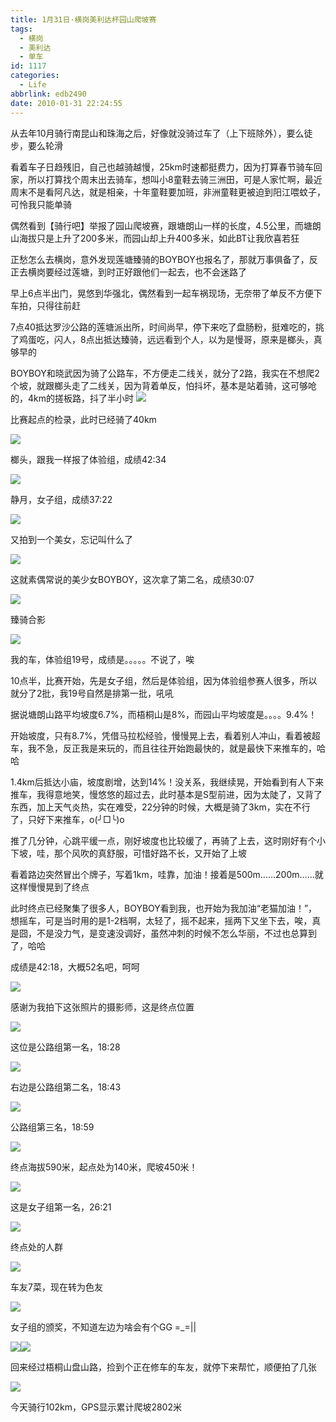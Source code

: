 ```yaml
---
title: 1月31日·横岗美利达杯园山爬坡赛
tags:
  - 横岗
  - 美利达
  - 单车
id: 1117
categories:
  - Life
abbrlink: edb2490
date: 2010-01-31 22:24:55
---
```

从去年10月骑行南昆山和珠海之后，好像就没骑过车了（上下班除外），要么徒步，要么轮滑

看着车子日趋残旧，自己也越骑越慢，25km时速都挺费力，因为打算春节骑车回家，所以打算找个周末出去骑车，想叫小8童鞋去骑三洲田，可是人家忙啊，最近周末不是看阿凡达，就是相亲，十年童鞋要加班，非洲童鞋更被迫到阳江喂蚊子，可怜我只能单骑

偶然看到【骑行吧】举报了园山爬坡赛，跟塘朗山一样的长度，4.5公里，而塘朗山海拔只是上升了200多米，而园山却上升400多米，如此BT让我欣喜若狂

正愁怎么去横岗，意外发现莲塘臻骑的BOYBOY也报名了，那就万事俱备了，反正去横岗要经过莲塘，到时正好跟他们一起去，也不会迷路了

早上6点半出门，晃悠到华强北，偶然看到一起车祸现场，无奈带了单反不方便下车拍，只得往前赶

7点40抵达罗沙公路的莲塘派出所，时间尚早，停下来吃了盘肠粉，挺难吃的，挑了鸡蛋吃，闪人，8点出抵达臻骑，远远看到个人，以为是慢哥，原来是榔头，真够早的

BOYBOY和晓武因为骑了公路车，不方便走二线关，就分了2路，我实在不想爬2个坡，就跟榔头走了二线关，因为背着单反，怕抖坏，基本是站着骑，这可够呛的，4km的搓板路，抖了半小时
![](/images/2010/01/31_201002072008492882_6950.jpg)
<!--more-->
比赛起点的检录，此时已经骑了40km

![](/images/2010/01/31_201002071929491025_6951.jpg)

榔头，跟我一样报了体验组，成绩42:34

![](/images/2010/01/31_201002071930503455_6952.jpg)

静月，女子组，成绩37:22

![](/images/2010/01/31_201002071932227843_6953.jpg)

又拍到一个美女，忘记叫什么了

![](/images/2010/01/31_201002071941113743_6954.jpg)

这就素偶常说的美少女BOYBOY，这次拿了第二名，成绩30:07

![](/images/2010/01/31_201002071942094428_6955.jpg)

臻骑合影

![](/images/2010/01/31_201002071942454218_6956.jpg)

我的车，体验组19号，成绩是。。。。。不说了，唉

10点半，比赛开始，先是女子组，然后是体验组，因为体验组参赛人很多，所以就分了2批，我19号自然是排第一批，吼吼

据说塘朗山路平均坡度6.7%，而梧桐山是8%，而园山平均坡度是。。。。9.4%！

开始坡度，只有8.7%，凭借马拉松经验，慢慢晃上去，看着别人冲山，看着被超车，我不急，反正我是来玩的，而且往往开始跑最快的，就是最快下来推车的，哈哈

1.4km后抵达小庙，坡度剧增，达到14%！没关系，我继续晃，开始看到有人下来推车，我得意地笑，慢悠悠的超过去，此时基本是S型前进，因为太陡了，又背了东西，加上天气炎热，实在难受，22分钟的时候，大概是骑了3km，实在不行了，只好下来推车，o(╯□╰)o

推了几分钟，心跳平缓一点，刚好坡度也比较缓了，再骑了上去，这时刚好有个小下坡，哇，那个风吹的真舒服，可惜好路不长，又开始了上坡

看着路边突然冒出个牌子，写着1km，哇靠，加油！接着是500m&hellip;&hellip;200m&hellip;&hellip;就这样慢慢晃到了终点

此时终点已经聚集了很多人，BOYBOY看到我，也开始为我加油&ldquo;老猫加油！&rdquo;，想摇车，可是当时用的是1-2档啊，太轻了，摇不起来，摇两下又坐下去，唉，真是囧，不是没力气，是变速没调好，虽然冲刺的时候不怎么华丽，不过也总算到了，哈哈

成绩是42:18，大概52名吧，呵呵

![](/images/2010/01/31_201002071957420715_6957.jpg)

感谢为我拍下这张照片的摄影师，这是终点位置

![](/images/2010/01/31_201002071959025351_6958.jpg)

这位是公路组第一名，18:28

![](/images/2010/01/31_201002072000138321_6959.jpg)

右边是公路组第二名，18:43

![](/images/2010/01/31_201002072000576602_6960.jpg)

公路组第三名，18:59

![](/images/2010/01/31_201002072001275484_6961.jpg)

终点海拔590米，起点处为140米，爬坡450米！

![](/images/2010/01/31_201002072002366642_6962.jpg)

这是女子组第一名，26:21

![](/images/2010/01/31_201002072003127347_6963.jpg)

终点处的人群

![](/images/2010/01/31_201002072003343768_6964.jpg)

车友7菜，现在转为色友

![](/images/2010/01/31_201002072005541206_6965.jpg)

女子组的颁奖，不知道左边为啥会有个GG =_=||

![](/images/2010/01/31_201002072006295241_6966.jpg)![](/images/2010/01/31_201002072006425785_6967.jpg)

回来经过梧桐山盘山路，捡到个正在修车的车友，就停下来帮忙，顺便拍了几张

![](/images/2010/01/31_201002072026575855_6968.jpg)

今天骑行102km，GPS显示累计爬坡2802米